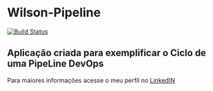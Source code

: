 # Wilson-Pipeline

<!-- Altere a Flag abaixo com sua URL do Travis -->
[![Build Status](https://www.travis-ci.org/wilsonribeiro/wilson-pipeline.svg?branch=master)](https://www.travis-ci.org/wilsonribeiro/wilson-pipeline)


## Aplicação criada para exemplificar o Ciclo de uma PipeLine DevOps


Para maiores informações acesse o meu perfil no [LinkedIN](https://www.linkedin.com/in/wilsonribeiro2/)
